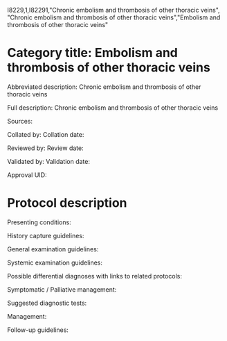 I8229,1,I82291,"Chronic embolism and thrombosis of other thoracic veins", "Chronic embolism and thrombosis of other thoracic veins","Embolism and thrombosis of other thoracic veins"
# Category title: Embolism and thrombosis of other thoracic veins

Abbreviated description: Chronic embolism and thrombosis of other thoracic veins

Full description: Chronic embolism and thrombosis of other thoracic veins

Sources:

Collated by:
Collation date:

Reviewed by:
Review date:

Validated by:
Validation date:

Approval UID:

# Protocol description

Presenting conditions:

History capture guidelines:

General examination guidelines:

Systemic examination guidelines:

Possible differential diagnoses with links to related protocols:

Symptomatic / Palliative management:

Suggested diagnostic tests:

Management:

Follow-up guidelines:
